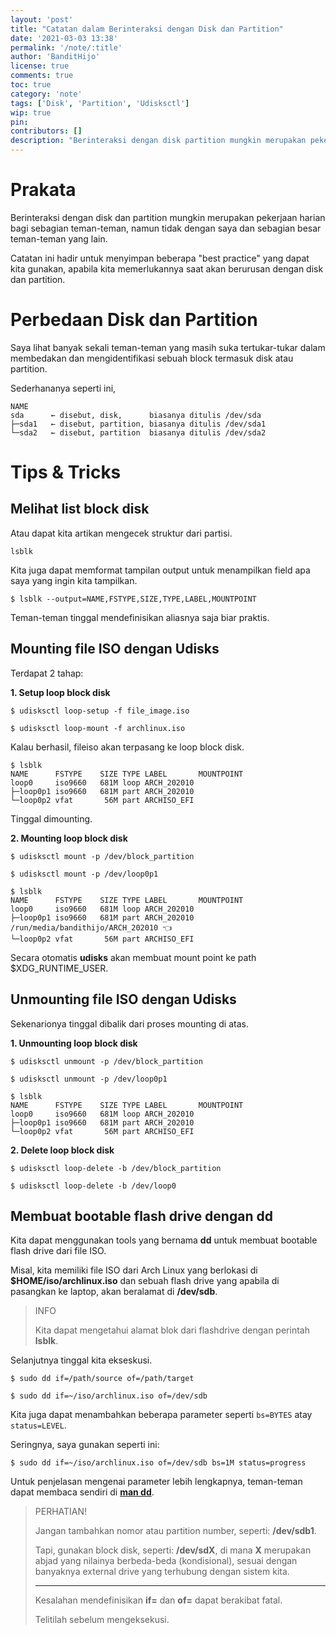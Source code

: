 ```yaml
---
layout: 'post'
title: "Catatan dalam Berinteraksi dengan Disk dan Partition"
date: '2021-03-03 13:38'
permalink: '/note/:title'
author: 'BanditHijo'
license: true
comments: true
toc: true
category: 'note'
tags: ['Disk', 'Partition', 'Udisksctl']
wip: true
pin:
contributors: []
description: "Berinteraksi dengan disk partition mungkin merupakan pekerjaan harian bagi sebagian teman-teman, namun tidak dengan saya dan sebagian teman-teman yang lain. Catatan ini hadir untuk menyimpan beberapa 'Best Practice' yang dapat kita gunakan, apabila sewaktu-waktu kita berurusan dengan partition."
---
```


# Prakata

Berinteraksi dengan disk dan partition mungkin merupakan pekerjaan harian bagi sebagian teman-teman, namun tidak dengan saya dan sebagian besar teman-teman yang lain.

Catatan ini hadir untuk menyimpan beberapa "best practice" yang dapat kita gunakan, apabila kita memerlukannya saat akan berurusan dengan disk dan partition.


# Perbedaan Disk dan Partition

Saya lihat banyak sekali teman-teman yang masih suka tertukar-tukar dalam membedakan dan mengidentifikasi sebuah block termasuk disk atau partition.

Sederhananya seperti ini,

```
NAME
sda      ← disebut, disk,      biasanya ditulis /dev/sda
├─sda1   ← disebut, partition, biasanya ditulis /dev/sda1
└─sda2   ← disebut, partition  biasanya ditulis /dev/sda2
```


# Tips & Tricks


## Melihat list block disk

Atau dapat kita artikan mengecek struktur dari partisi.

```
lsblk
```

Kita juga dapat memformat tampilan output untuk menampilkan field apa saya yang ingin kita tampilkan.

```
$ lsblk --output=NAME,FSTYPE,SIZE,TYPE,LABEL,MOUNTPOINT
```

Teman-teman tinggal mendefinisikan aliasnya saja biar praktis.


## Mounting file ISO dengan Udisks

Terdapat 2 tahap:

**1. Setup loop block disk**

```
$ udisksctl loop-setup -f file_image.iso
```

```
$ udisksctl loop-mount -f archlinux.iso
```

Kalau berhasil, fileiso akan terpasang ke loop block disk.

```
$ lsblk
NAME      FSTYPE    SIZE TYPE LABEL       MOUNTPOINT
loop0     iso9660   681M loop ARCH_202010
├─loop0p1 iso9660   681M part ARCH_202010
└─loop0p2 vfat       56M part ARCHISO_EFI
```

Tinggal dimounting.

**2. Mounting loop block disk**

```
$ udisksctl mount -p /dev/block_partition
```

```
$ udisksctl mount -p /dev/loop0p1
```

```
$ lsblk
NAME      FSTYPE    SIZE TYPE LABEL       MOUNTPOINT
loop0     iso9660   681M loop ARCH_202010
├─loop0p1 iso9660   681M part ARCH_202010 /run/media/bandithijo/ARCH_202010 👈
└─loop0p2 vfat       56M part ARCHISO_EFI
```

Secara otomatis **udisks** akan membuat mount point ke path $XDG_RUNTIME_USER.


## Unmounting file ISO dengan Udisks

Sekenarionya tinggal dibalik dari proses mounting di atas.

**1. Unmounting loop block disk**

```
$ udisksctl unmount -p /dev/block_partition
```

```
$ udisksctl unmount -p /dev/loop0p1
```

```
$ lsblk
NAME      FSTYPE    SIZE TYPE LABEL       MOUNTPOINT
loop0     iso9660   681M loop ARCH_202010
├─loop0p1 iso9660   681M part ARCH_202010
└─loop0p2 vfat       56M part ARCHISO_EFI
```

**2. Delete loop block disk**

```
$ udisksctl loop-delete -b /dev/block_partition
```

```
$ udisksctl loop-delete -b /dev/loop0
```


## Membuat bootable flash drive dengan dd

Kita dapat menggunakan tools yang bernama **dd** untuk membuat bootable flash drive dari file ISO.

Misal, kita memiliki file ISO dari Arch Linux yang berlokasi di **$HOME/iso/archlinux.iso** dan sebuah flash drive yang apabila di pasangkan ke laptop, akan beralamat di **/dev/sdb**.

> INFO
> 
> Kita dapat mengetahui alamat blok dari flashdrive dengan perintah **lsblk**.

Selanjutnya tinggal kita ekseskusi.

```
$ sudo dd if=/path/source of=/path/target
```

```
$ sudo dd if=~/iso/archlinux.iso of=/dev/sdb
```

Kita juga dapat menambahkan beberapa parameter seperti `bs=BYTES` atay `status=LEVEL`.

Seringnya, saya gunakan seperti ini:

```
$ sudo dd if=~/iso/archlinux.iso of=/dev/sdb bs=1M status=progress
```

Untuk penjelasan mengenai parameter lebih lengkapnya, teman-teman dapat membaca sendiri di [**man dd**](https://man.archlinux.org/man/dd.1).

> PERHATIAN!
> 
> Jangan tambahkan nomor atau partition number, seperti: **/dev/sdb1**.
> 
> Tapi, gunakan block disk, seperti: **/dev/sdX**, di mana **X** merupakan abjad yang nilainya berbeda-beda (kondisional), sesuai dengan banyaknya external drive yang terhubung dengan sistem kita.
> 
> ---
> 
> Kesalahan mendefinisikan **if=** dan **of=** dapat berakibat fatal.
> 
> Telitilah sebelum mengeksekusi.
